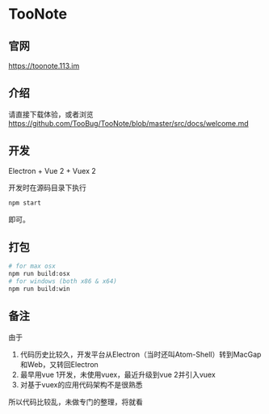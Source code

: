 # TooNote

## 官网

<https://toonote.113.im>

## 介绍

请直接下载体验，或者浏览<https://github.com/TooBug/TooNote/blob/master/src/docs/welcome.md>

## 开发

Electron + Vue 2 + Vuex 2

开发时在源码目录下执行

```sh
npm start
```

即可。

## 打包

```sh
# for max osx
npm run build:osx
# for windows (both x86 & x64)
npm run build:win
```

## 备注

由于

1. 代码历史比较久，开发平台从Electron（当时还叫Atom-Shell）转到MacGap和Web，又转回Electron
2. 最早用vue 1开发，未使用vuex，最近升级到vue 2并引入vuex
3. 对基于vuex的应用代码架构不是很熟悉

所以代码比较乱，未做专门的整理，将就看